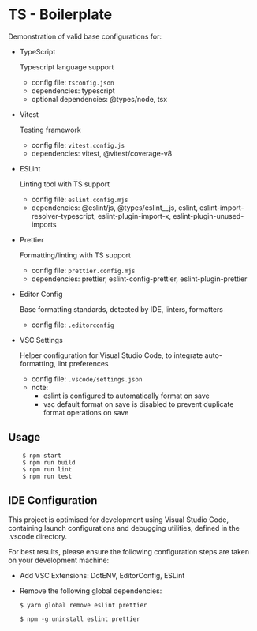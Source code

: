 # TS - Boilerplate

Demonstration of valid base configurations for:

-   TypeScript

    Typescript language support
    -   config file: `tsconfig.json`
    -   dependencies: typescript
    -   optional dependencies: @types/node, tsx

-   Vitest

    Testing framework
    -   config file: `vitest.config.js`
    -   dependencies: vitest, @vitest/coverage-v8

-   ESLint

    Linting tool with TS support
    -   config file: `eslint.config.mjs`
    -   dependencies: @eslint/js, @types/eslint__js, eslint, eslint-import-resolver-typescript, eslint-plugin-import-x, eslint-plugin-unused-imports

-   Prettier

    Formatting/linting with TS support
    -   config file: `prettier.config.mjs`
    -   dependencies: prettier, eslint-config-prettier, eslint-plugin-prettier

-   Editor Config

    Base formatting standards, detected by IDE, linters, formatters
    -   config file: `.editorconfig`

-   VSC Settings

    Helper configuration for Visual Studio Code, to integrate auto-formatting, lint preferences
    -   config file: `.vscode/settings.json`
    -   note:
        -   eslint is configured to automatically format on save
        -   vsc default format on save is disabled to prevent duplicate format operations on save

## Usage

```
    $ npm start
    $ npm run build
    $ npm run lint
    $ npm run test
```

## IDE Configuration

This project is optimised for development using Visual Studio Code, containing launch configurations and debugging utilities, defined in the .vscode directory.

For best results, please ensure the following configuration steps are taken on your development machine:

- Add VSC Extensions: DotENV, EditorConfig, ESLint

- Remove the following global dependencies:

  `$ yarn global remove eslint prettier`

  `$ npm -g uninstall eslint prettier`
